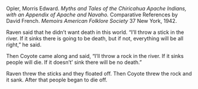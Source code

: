 Opler, Morris Edward. *Myths and Tales of the Chiricahua Apache Indians, with an Appendix of Apache and Navaho.* Comparative References by David French. *Memoirs American Folklore Society* 37 New York, 1942.


Raven said that he didn’t want death in this world. “I’ll throw a stick in the river. If it sinks there is going to be death, but if not, everything will be all right,” he said. 

Then Coyote came along and said, “I’ll throw a rock in the river. If it sinks people will die. If it doesn’t’ sink there will be no death.” 

Raven threw the sticks and they floated off. Then Coyote threw the rock and it sank. After that people began to die off. 
